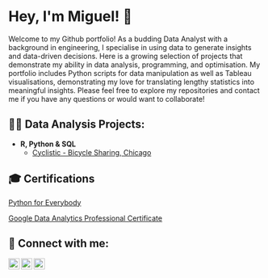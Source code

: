 <h1>Hey, I'm Miguel! 👋 </h1>
Welcome to my Github portfolio! As a budding Data Analyst with a background in engineering, I specialise in using data to generate insights and data-driven decisions. Here is a growing selection of projects that demonstrate my ability in data analysis, programming, and optimisation.
My portfolio includes Python scripts for data manipulation as well as Tableau visualisations, demonstrating my love for translating lengthy statistics into meaningful insights. Please feel free to explore my repositories and contact me if you have any questions or would want to collaborate!

<h2>👨‍💻 Data Analysis Projects:</h2>

- <b>R, Python & SQL</b>
  - [Cyclistic - Bicycle Sharing, Chicago](https://github.com/Miguel-G-Soares/Cyclistic-Analysis)

<h2>🎓 Certifications</h2>

[Python for Everybody](https://www.coursera.org/account/accomplishments/specialization/X4YYJ6DR32AB)

[Google Data Analytics Professional Certificate]()

<h2> 🤳 Connect with me:</h2>

[<img align="left" alt="Miguel-G-Soares | LinkedIn" width="22px" src="https://cdn.jsdelivr.net/npm/simple-icons@v3/icons/linkedin.svg" />][linkedin]
[<img align="left" alt="Miguel-G-Soares | Instagram" width="22px" src="https://cdn.jsdelivr.net/npm/simple-icons@v3/icons/instagram.svg" />][instagram]
[<img align="left" alt="Miguel-G-Soares | Coursera" width="22px" src="https://cdn.jsdelivr.net/npm/simple-icons@v3/icons/coursera.svg" />][coursera]

[instagram]: https://www.instagram.com/miguel.g.l.p.soares/
[linkedin]: https://www.linkedin.com/in/miguel-guilherme-soares/
[coursera]: https://www.coursera.org/user/042a7d24fa67e2f35b26abada04a2737
